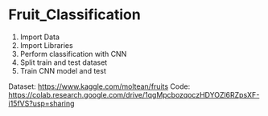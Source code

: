 # Fruit_Classification
1. Import Data
2. Import Libraries
3. Perform classification with CNN
4. Split train and test dataset
5. Train CNN model and test

Dataset: https://www.kaggle.com/moltean/fruits
Code: https://colab.research.google.com/drive/1qgMpcbozqoczHDYOZl6RZpsXF-i15fVS?usp=sharing

